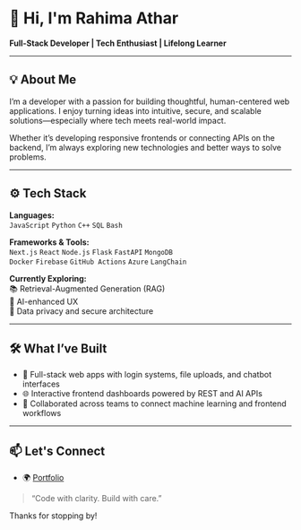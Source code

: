 # 👋 Hi, I'm Rahima Athar

**Full-Stack Developer | Tech Enthusiast | Lifelong Learner**

---

## 💡 About Me
I’m a developer with a passion for building thoughtful, human-centered web applications. I enjoy turning ideas into intuitive, secure, and scalable solutions—especially where tech meets real-world impact.

Whether it’s developing responsive frontends or connecting APIs on the backend, I’m always exploring new technologies and better ways to solve problems.

---

## ⚙️ Tech Stack

**Languages:**  
`JavaScript` `Python` `C++` `SQL` `Bash`

**Frameworks & Tools:**  
`Next.js` `React` `Node.js` `Flask` `FastAPI` `MongoDB`  
`Docker` `Firebase` `GitHub Actions` `Azure` `LangChain`

**Currently Exploring:**  
📚 Retrieval-Augmented Generation (RAG)  
🧠 AI-enhanced UX  
🔐 Data privacy and secure architecture  

---

## 🛠️ What I’ve Built
- 🔧 Full-stack web apps with login systems, file uploads, and chatbot interfaces  
- 🌐 Interactive frontend dashboards powered by REST and AI APIs  
- 🤝 Collaborated across teams to connect machine learning and frontend workflows  

---

## 📫 Let's Connect  
- 🌍 [Portfolio](https://rahimaathar.vercel.app)  


> “Code with clarity. Build with care.”

Thanks for stopping by!
